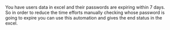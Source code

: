 You have users data in excel and their passwords are expiring within 7 days. So in order to reduce the time efforts manually checking whose password is going to expire you can use this automation and gives the end status in the excel.
